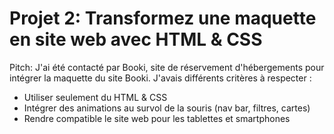 # Projet 2: Transformez une maquette en site web avec HTML & CSS

Pitch: J'ai été contacté par Booki, site de réservement d'hébergements pour intégrer la maquette du site Booki. J'avais différents critères à respecter : 

- Utiliser seulement du HTML & CSS
- Intégrer des animations au survol de la souris (nav bar, filtres, cartes)
- Rendre compatible le site web pour les tablettes et smartphones